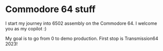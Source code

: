 # Commodore 64 stuff
I start my journey into 6502 assembly on the Commodore 64. I welcome you as my copilot :)

My goal is to go from 0 to demo production. First stop is Transmission64 2023!
